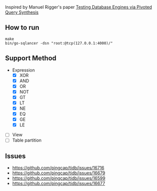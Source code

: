 Inspired by Manuel Rigger's paper [Testing Database Engines via Pivoted Query Synthesis](https://arxiv.org/pdf/2001.04174.pdf)

## How to run
```
make
bin/go-sqlancer -dsn "root:@tcp(127.0.0.1:4000)/"
```

## Support Method

- Expression
  - [x] XOR
  - [x] AND
  - [x] OR
  - [x] NOT
  - [x] GT
  - [x] LT
  - [x] NE
  - [x] EQ
  - [x] GE
  - [x] LE
- [ ] View
- [ ] Table partition

## Issues

- https://github.com/pingcap/tidb/issues/16716
- https://github.com/pingcap/tidb/issues/16679
- https://github.com/pingcap/tidb/issues/16599
- https://github.com/pingcap/tidb/issues/16677
